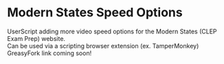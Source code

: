 # Modern States Speed Options  
UserScript adding more video speed options for the Modern States (CLEP Exam Prep) website.  
Can be used via a scripting browser extension (ex. TamperMonkey)  
GreasyFork link coming soon!  
